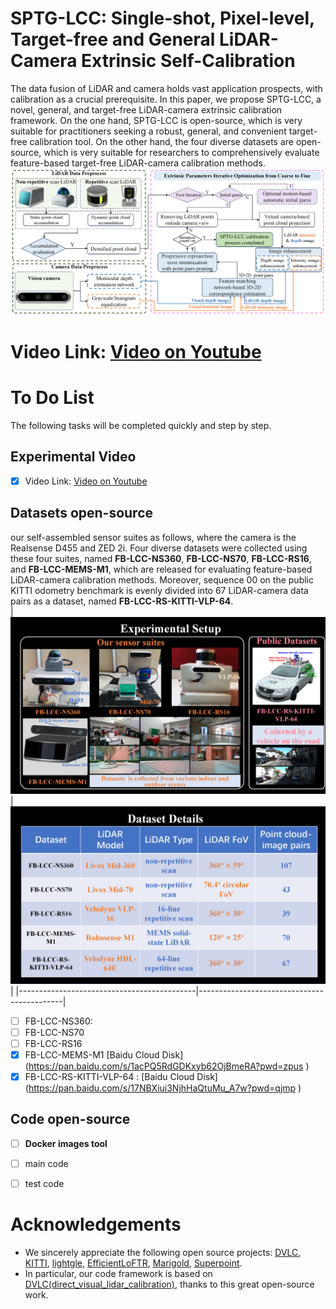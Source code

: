# SPTG-LCC: Single-shot, Pixel-level, Target-free and General LiDAR-Camera Extrinsic Self-Calibration
The data fusion of LiDAR and camera holds vast application prospects, with calibration as a crucial prerequisite. In this paper, we propose SPTG-LCC, a novel, general, and target-free LiDAR-camera extrinsic calibration framework. On the one hand, SPTG-LCC  is open-source, which is very suitable for practitioners seeking a robust, general, and convenient target-free calibration tool. On the other hand, the four diverse datasets are open-source, which is very suitable for researchers to comprehensively evaluate feature-based target-free LiDAR-camera calibration methods.
![The pipeline of SPTG-LCC](./img/framework_LC.png)



# Video Link: [Video on Youtube](https://www.youtube.com/watch?v=qKA_KamtwTk) 
# To Do List
The following tasks will be completed quickly and step by step.
 
## Experimental Video
- [x] Video Link:  [Video on Youtube](https://www.youtube.com/watch?v=qKA_KamtwTk) 
## Datasets open-source
our  self-assembled  sensor suites as follows, where the camera is the Realsense D455  and ZED 2i. Four diverse datasets were collected using these four suites,  named **FB-LCC-NS360**, **FB-LCC-NS70**,  **FB-LCC-RS16**, and **FB-LCC-MEMS-M1**,  which are released for evaluating feature-based LiDAR-camera calibration methods. Moreover, sequence 00 on the public KITTI odometry benchmark  is evenly divided into 67 LiDAR-camera data pairs as a dataset, named **FB-LCC-RS-KITTI-VLP-64**.  
|![Dataset details](./img/sensor_suite.png)| ![Our self-assembled sensor suite](./img/Dataset_im.png)|
|--------------------------------------------|--------------------------------------------|
- [ ] FB-LCC-NS360:  
- [ ] FB-LCC-NS70
- [ ] FB-LCC-RS16
- [x] FB-LCC-MEMS-M1 [Baidu Cloud Disk] (https://pan.baidu.com/s/1acPQ5RdGDKxyb62OjBmeRA?pwd=zpus )
- [x] FB-LCC-RS-KITTI-VLP-64 : [Baidu Cloud Disk] (https://pan.baidu.com/s/17NBXiui3NjhHaQtuMu_A7w?pwd=qjmp )
## Code open-source
- [ ] **Docker images tool**
- [ ] main code
- [ ] test code
 
 
# Acknowledgements
- We sincerely appreciate the following open source projects: [DVLC](https://github.com/koide3/direct_visual_lidar_calibration), [KITTI](https://www.cvlibs.net/datasets/kitti/), [lightgle](https://github.com/cvg/LightGlue), [EfficientLoFTR](https://github.com/zju3dv/EfficientLoFTR), [Marigold](https://github.com/prs-eth/Marigold), [Superpoint](https://github.com/rpautrat/SuperPoint). 
- In particular, our code framework is based on [DVLC(direct_visual_lidar_calibration)](https://github.com/koide3/direct_visual_lidar_calibration), thanks to this great open-source work.
